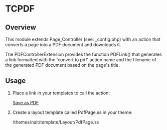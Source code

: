 # TCPDF

## Overview

This module extends Page_Controller (see: _config.php) with an action 
that converts a page into a PDF document and downloads it.

The PDFControllerExtension provides the function PDFLink() that generates 
a link formatted with the 'convert to pdf' action name and the filename 
of the generated PDF document based on the page's title.

## Usage

1. Place a link in your templates to call the action:

    <a href="$PDFLink" title="Download this page as a PDF document">Save as PDF</a>

2. Create a layout template called PdfPage.ss in your theme:
    
    /themes/nait/template/Layout/PdfPage.ss 
